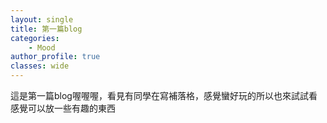 ```yaml
---
layout: single
title: 第一篇blog
categories:
    - Mood
author_profile: true
classes: wide
---
```


這是第一篇blog喔喔喔，看見有同學在寫補落格，感覺蠻好玩的所以也來試試看 <br>
感覺可以放一些有趣的東西